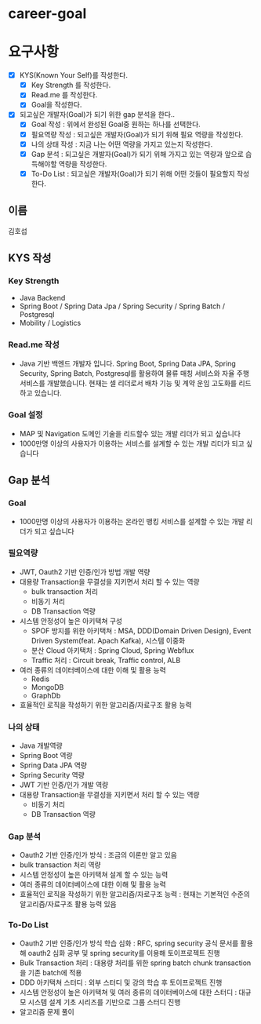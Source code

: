 # career-goal

# 요구사항

-   [x] KYS(Known Your Self)를 작성한다.
    -   [x] Key Strength 를 작성한다.
    -   [x] Read.me 를 작성한다.
    -   [x] Goal을 작성한다.
-   [x] 되고싶은 개발자(Goal)가 되기 위한 gap 분석을 한다..
    -   [x] Goal 작성 : 위에서 완성된 Goal중 원하는 하나를 선택한다.
    -   [x] 필요역량 작성 : 되고싶은 개발자(Goal)가 되기 위해 필요 역량을 작성한다.
    -   [x] 나의 상태 작성 : 지금 나는 어떤 역량을 가지고 있는지 작성한다.
    -   [x] Gap 분석 : 되고싶은 개발자(Goal)가 되기 위해 가지고 있는 역량과 앞으로 습득해야할 역량을 작성한다.
    -   [x] To-Do List : 되고싶은 개발자(Goal)가 되기 위해 어떤 것들이 필요할지 작성한다.

## 이름

김호섭

## KYS 작성

### Key Strength

-   Java Backend
-   Spring Boot / Spring Data Jpa / Spring Security / Spring Batch / Postgresql
-   Mobility / Logistics

### Read.me 작성

-   Java 기반 백엔드 개발자 입니다. Spring Boot, Spring Data JPA, Spring Security, Spring Batch, Postgresql를 활용하여 물류 매칭 서비스와 자율 주행 서비스를 개발했습니다. 현재는 셀 리더로서 배차 기능 및 계약 운임 고도화를 리드하고 있습니다.

### Goal 설정

-   MAP 및 Navigation 도메인 기술을 리드할수 있는 개발 리더가 되고 싶습니다
-   1000만명 이상의 사용자가 이용하는 서비스를 설계할 수 있는 개발 리더가 되고 싶습니다

## Gap 분석

### Goal

-   1000만명 이상의 사용자가 이용하는 온라인 뱅킹 서비스를 설계할 수 있는 개발 리더가 되고 싶습니다

### 필요역량

-   JWT, Oauth2 기반 인증/인가 방법 개발 역량
-   대용량 Transaction을 무결성을 지키면서 처리 할 수 있는 역량
    -   bulk transaction 처리
    -   비동기 처리
    -   DB Transaction 역량
-   시스템 안정성이 높은 아키택쳐 구성
    -   SPOF 방지를 위한 아키택쳐 : MSA, DDD(Domain Driven Design), Event Driven System(feat. Apach Kafka), 시스템 이중화
    -   분산 Cloud 아키택처 : Spring Cloud, Spring Webflux
    -   Traffic 처리 : Circuit break, Traffic control, ALB
-   여러 종류의 데이터베이스에 대한 이해 및 활용 능력
    -   Redis
    -   MongoDB
    -   GraphDb
-   효율적인 로직을 작성하기 위한 알고리즘/자료구조 활용 능력

### 나의 상태

-   Java 개발역량
-   Spring Boot 역량
-   Spring Data JPA 역량
-   Spring Security 역량
-   JWT 기반 인증/인가 개발 역량
-   대용량 Transaction을 무결성을 지키면서 처리 할 수 있는 역량
    -   비동기 처리
    -   DB Transaction 역량

### Gap 분석

-   Oauth2 기반 인증/인가 방식 : 조금의 이론만 알고 있음
-   bulk transaction 처리 역량
-   시스템 안정성이 높은 아키택쳐 설계 할 수 있는 능력
-   여러 종류의 데이터베이스에 대한 이해 및 활용 능력
-   효율적인 로직을 작성하기 위한 알고리즘/자로구조 능력 : 현재는 기본적인 수준의 알고리즘/자료구조 활용 능력 있음

### To-Do List

-   Oauth2 기반 인증/인가 방식 학습 심화 : RFC, spring security 공식 문서를 활용해 oauth2 심화 공부 및 spring security를 이용해 토이프로젝트 진행
-   Bulk Transaction 처리 : 대용량 처리를 위한 spring batch chunk transaction 을 기존 batch에 적용
-   DDD 아키택쳐 스터디 : 외부 스터디 및 강의 학습 후 토이프로젝트 진행
-   시스템 안정성이 높은 아키택쳐 및 여러 종류의 데이터베이스에 대한 스터디 : 대규모 시스템 설계 기초 시리즈를 기반으로 그룹 스터디 진행
-   알고리즘 문제 풀이
